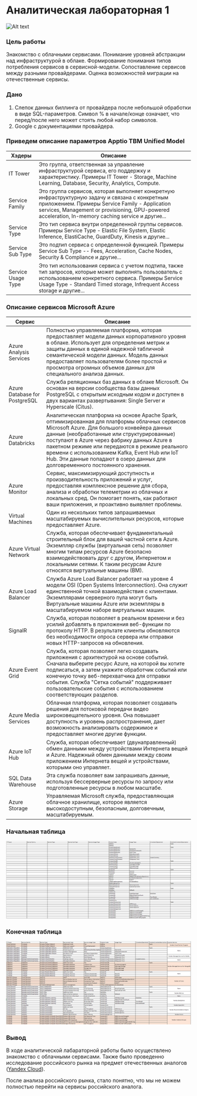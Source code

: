 # Аналитическая лабораторная 1

![Alt text](image-2.png)

### Цель работы

Знакомство с облачными сервисами. Понимание уровней абстракции над инфраструктурой в облаке. Формирование понимания типов потребления сервисов в сервисной-модели. Сопоставление сервисов между разными провайдерами. Оценка возможностей миграции на отечественные сервисы.

### Дано

1. Слепок данных биллинга от провайдера после небольшой обработки в виде SQL-параметров. Символ % в начале/конце означает, что перед/после него может стоять любой набор символов.
2. Google с документациями провайдера.

### Приведем описание параметров Apptio TBM Unified Model

| Хэдеры | Описание |
| --- | --- |
| IT Tower | Это группа, ответственная за управление инфраструктурой сервиса, его поддержку и характеристику. Примеры IT Tower - Storage, Machine Learning, Database, Security, Analytics, Compute.|
| Service Family | Это группа сервисов, которая выполняет конкретную инфраструктурную задачу и связана с конкретным приложением. Примеры Service Family - Application services, Management or provisioning, GPU-powered acceleration, In-memory caching service и другие...|
| Service Type | Это тип сервиса внутри определенной группы сервисов. Примеры Service Type -  Elastic File System, Elastic Inference, ElastiCache, GuardDuty, Kinesis и другие... |
| Service Sub Type | Это подтип сервиса с определенной функцией. Примеры Service Sub Type -- Fees, Acceleration, Cache Nodes, Security & Compliance и другие... |
| Service Usage Type | Это тип использования сервиса с учетом подтипа, также тип запросов, которые может выполнять пользователь с использованием конкретного сервиса. Примеры Service Usage Type - Standard Timed storage, Infrequent Access storage и другие... |

### Описание сервисов Microsoft Azure

| Сервис | Описание |
| --- | --- |
| Azure Analysis Services | Полностью управляемая платформа, которая предоставляет модели данных корпоративного уровня в облаке. Использует для определения метрик и защиты данных в единой надежной табличной семантической модели данных. Модель данных предоставляет пользователям более простой и просмотра огромных объемов данных для специального анализа данных.|
| Azure Database for PostgreSQL | Служба реляционных баз данных в облаке Microsoft. Он основан на версии сообщества базы данных PostgreSQL с открытым исходным кодом и доступен в двух вариантах развертывания: Single Server и Hyperscale (Citus).|
| Azure Databricks | Аналитическая платформа на основе Apache Spark, оптимизированная для платформы облачных сервисов Microsoft Azure. Для большого конвейера данных данные (необработанные или структурированные) поступают в Azure через фабрику данных Azure в пакетном режиме или передаются в режиме реального времени с использованием Kafka, Event Hub или IoT Hub. Эти данные попадают в озеро данных для долговременного постоянного хранения.|
| Azure Monitor |Сервис, максимизирующий доступность и производительность приложений и услуг, предоставляя комплексное решение для сбора, анализа и обработки телеметрии из облачных и локальных сред. Он помогает понять, как работают ваши приложения, и проактивно выявляет проблемы.|
| Virtual Machines | Один из нескольких типов запрашиваемых масштабируемых вычислительных ресурсов, которые предоставляет Azure.|
| Azure Virtual Network | Служба, которая обеспечивает фундаментальный строительный блок для вашей частной сети в Azure. Экземпляр службы (виртуальная сеть) позволяет многим типам ресурсов Azure безопасно взаимодействовать друг с другом, Интернетом и локальными сетями. К таким ресурсам Azure относятся виртуальные машины (ВМ). |
| Azure Load Balancer | Служба Azure Load Balancer работает на уровне 4 модели OSI (Open Systems Interconnection). Она служит единственной точкой взаимодействия с клиентами. Экземплярами серверного пула могут быть Виртуальные машины Azure или экземпляры в масштабируемом наборе виртуальных машин. |
| SignalR | Служба, которая позволяет в реальном времени и без усилий добавлять в приложения веб-функции по протоколу HTTP. В результате клиенты обновляются без необходимости опроса сервера или отправки новых HTTP-запросов на обновления. |
| Azure Event Grid | Служба, которая позволяет легко создавать приложения с архитектурой на основе событий. Сначала выберите ресурс Azure, на которой вы хотите подписаться, а затем укажите обработчик событий или конечную точку веб-перехватчика для отправки события. Служба "Сетка событий" поддерживает пользовательские события с использованием соответствующих разделов.|
| Azure Media Services |  Облачная платформа, которая позволяет создавать решения для потоковой передачи видео широковещательного уровня. Она повышает доступность и уровень распространения, дает возможность анализировать содержимое и предоставляет многие другие функции.|
| Azure IoT Hub | Служба, которая обеспечивает (двунаправленный) обмен данными между устройствами Интернета вещей и Azure. Надежный обмен данными между своим приложением Интернета вещей и устройствами, которыми оно управляет. |
| SQL Data Warehouse | Эта служба позволяет вам запрашивать данные, используя бессерверные ресурсы по запросу или подготовленные ресурсы в любом масштабе.|
| Azure Storage | Управляемая Microsoft служба, предоставляющая облачное хранилище, которое является высокодоступным, безопасным, долговечным, масштабируемым. |

### Начальная таблица

![Alt text](start.png)

### Конечная таблица

![Alt text](final.png)

### Вывод

В ходе аналитической лабараторной работы было осуществлено знакомство с облачными сервисами. Также было проведенно исследование российского рынка на предмет отечественных аналогов ([Yandex Cloud](https://cloud.yandex.ru/)).

После анализа российского рынка, стало понятно, что мы не можем полностью перейти на сервисы российского аналога.
